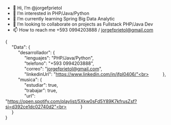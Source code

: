 - 👋 Hi, I’m @jorgefprietol
- 👀 I’m interested in PHP/Java/Python
- 🌱 I’m currently learning Spring Big Data Analytic
- 💞️ I’m looking to collaborate on projects as Fullstack PHP/Java Dev
- 📫 How to reach me +593 0994203888 / jorgefprietol@gmail.com

{<br>
&nbsp;&nbsp;&nbsp;&nbsp;&nbsp;"Data": {<br>
&nbsp;&nbsp;&nbsp;&nbsp;&nbsp;&nbsp;&nbsp;&nbsp;&nbsp;&nbsp;"desarrollador": {<br>
&nbsp;&nbsp;&nbsp;&nbsp;&nbsp;&nbsp;&nbsp;&nbsp;&nbsp;&nbsp;&nbsp;&nbsp;&nbsp;&nbsp;&nbsp;"lenguajes": "PHP/Java/Python",<br>
&nbsp;&nbsp;&nbsp;&nbsp;&nbsp;&nbsp;&nbsp;&nbsp;&nbsp;&nbsp;&nbsp;&nbsp;&nbsp;&nbsp;&nbsp;"telefono": "+593 0994203888",<br>
&nbsp;&nbsp;&nbsp;&nbsp;&nbsp;&nbsp;&nbsp;&nbsp;&nbsp;&nbsp;&nbsp;&nbsp;&nbsp;&nbsp;&nbsp;"correo": "jorgefprietol@gmail.com",<br>
&nbsp;&nbsp;&nbsp;&nbsp;&nbsp;&nbsp;&nbsp;&nbsp;&nbsp;&nbsp;&nbsp;&nbsp;&nbsp;&nbsp;&nbsp;"linkedinUrl": "https://www.linkedin.com/in/jfpl0406/"<br>
&nbsp;&nbsp;&nbsp;&nbsp;&nbsp;&nbsp;&nbsp;&nbsp;&nbsp;&nbsp;},<br>
&nbsp;&nbsp;&nbsp;&nbsp;&nbsp;&nbsp;&nbsp;&nbsp;&nbsp;&nbsp;"musica": {<br>
&nbsp;&nbsp;&nbsp;&nbsp;&nbsp;&nbsp;&nbsp;&nbsp;&nbsp;&nbsp;&nbsp;&nbsp;&nbsp;&nbsp;&nbsp;"estudiar": true,<br>
&nbsp;&nbsp;&nbsp;&nbsp;&nbsp;&nbsp;&nbsp;&nbsp;&nbsp;&nbsp;&nbsp;&nbsp;&nbsp;&nbsp;&nbsp;"trabajar": true,<br>
&nbsp;&nbsp;&nbsp;&nbsp;&nbsp;&nbsp;&nbsp;&nbsp;&nbsp;&nbsp;&nbsp;&nbsp;&nbsp;&nbsp;&nbsp;"url": "https://open.spotify.com/playlist/5Xkw0sFd5Y89K7kfrusZsf?si=d392ce1dc02740d2"<br>
&nbsp;&nbsp;&nbsp;&nbsp;&nbsp;&nbsp;&nbsp;&nbsp;&nbsp;&nbsp;}<br>
&nbsp;&nbsp;&nbsp;&nbsp;&nbsp;}<br>
}<br>

<!---
jorgefprietol/jorgefprietol is a ✨ special ✨ repository because its `README.md` (this file) appears on your GitHub profile.
You can click the Preview link to take a look at your changes.
--->




